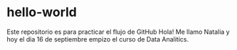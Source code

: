 # hello-world
Este repositorio es para practicar el flujo de GitHub
Hola! Me llamo Natalia y hoy el dia 16 de septiembre empizo el curso de Data Analitics.
